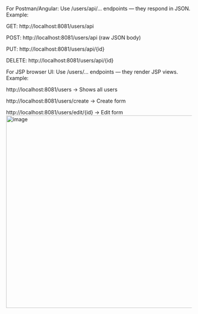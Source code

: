 For Postman/Angular:
Use /users/api/... endpoints — they respond in JSON.
Example:

GET: http://localhost:8081/users/api

POST: http://localhost:8081/users/api (raw JSON body)

PUT: http://localhost:8081/users/api/{id}

DELETE: http://localhost:8081/users/api/{id}

For JSP browser UI:
Use /users/... endpoints — they render JSP views.
Example:

http://localhost:8081/users → Shows all users

http://localhost:8081/users/create → Create form

http://localhost:8081/users/edit/{id} → Edit form
<img width="992" height="523" alt="image" src="https://github.com/user-attachments/assets/831cc4f9-1fa7-467d-a715-8bbe27140fe6" />
